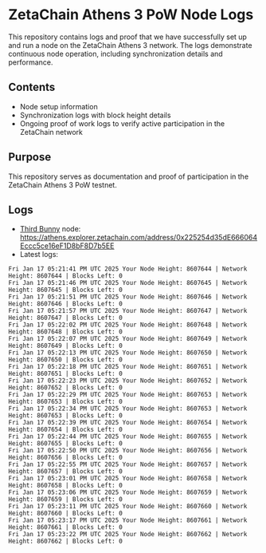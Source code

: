 # ZetaChain Athens 3 PoW Node Logs
This repository contains logs and proof that we have successfully set up and run a node on the ZetaChain Athens 3 network. The logs demonstrate continuous node operation, including synchronization details and performance.

## Contents
- Node setup information
- Synchronization logs with block height details
- Ongoing proof of work logs to verify active participation in the ZetaChain network

## Purpose
This repository serves as documentation and proof of participation in the ZetaChain Athens 3 PoW testnet.

## Logs

- [Third Bunny](https://thirdbunny.xyz/) node: https://athens.explorer.zetachain.com/address/0x225254d35dE666064Eccc5ce16eF1D8bF8D7b5EE
- Latest logs:
```
Fri Jan 17 05:21:41 PM UTC 2025 Your Node Height: 8607644 | Network Height: 8607644 | Blocks Left: 0
Fri Jan 17 05:21:46 PM UTC 2025 Your Node Height: 8607645 | Network Height: 8607645 | Blocks Left: 0
Fri Jan 17 05:21:51 PM UTC 2025 Your Node Height: 8607646 | Network Height: 8607646 | Blocks Left: 0
Fri Jan 17 05:21:57 PM UTC 2025 Your Node Height: 8607647 | Network Height: 8607647 | Blocks Left: 0
Fri Jan 17 05:22:02 PM UTC 2025 Your Node Height: 8607648 | Network Height: 8607648 | Blocks Left: 0
Fri Jan 17 05:22:07 PM UTC 2025 Your Node Height: 8607649 | Network Height: 8607649 | Blocks Left: 0
Fri Jan 17 05:22:13 PM UTC 2025 Your Node Height: 8607650 | Network Height: 8607650 | Blocks Left: 0
Fri Jan 17 05:22:18 PM UTC 2025 Your Node Height: 8607651 | Network Height: 8607651 | Blocks Left: 0
Fri Jan 17 05:22:23 PM UTC 2025 Your Node Height: 8607652 | Network Height: 8607652 | Blocks Left: 0
Fri Jan 17 05:22:29 PM UTC 2025 Your Node Height: 8607653 | Network Height: 8607653 | Blocks Left: 0
Fri Jan 17 05:22:34 PM UTC 2025 Your Node Height: 8607653 | Network Height: 8607653 | Blocks Left: 0
Fri Jan 17 05:22:39 PM UTC 2025 Your Node Height: 8607654 | Network Height: 8607654 | Blocks Left: 0
Fri Jan 17 05:22:44 PM UTC 2025 Your Node Height: 8607655 | Network Height: 8607655 | Blocks Left: 0
Fri Jan 17 05:22:50 PM UTC 2025 Your Node Height: 8607656 | Network Height: 8607656 | Blocks Left: 0
Fri Jan 17 05:22:55 PM UTC 2025 Your Node Height: 8607657 | Network Height: 8607657 | Blocks Left: 0
Fri Jan 17 05:23:01 PM UTC 2025 Your Node Height: 8607658 | Network Height: 8607658 | Blocks Left: 0
Fri Jan 17 05:23:06 PM UTC 2025 Your Node Height: 8607659 | Network Height: 8607659 | Blocks Left: 0
Fri Jan 17 05:23:11 PM UTC 2025 Your Node Height: 8607660 | Network Height: 8607660 | Blocks Left: 0
Fri Jan 17 05:23:17 PM UTC 2025 Your Node Height: 8607661 | Network Height: 8607661 | Blocks Left: 0
Fri Jan 17 05:23:22 PM UTC 2025 Your Node Height: 8607662 | Network Height: 8607662 | Blocks Left: 0
```
